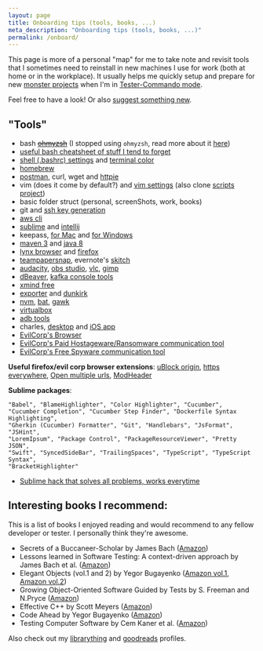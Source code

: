 ```yaml
---
layout: page
title: Onboarding tips (tools, books, ...)
meta_description: "Onboarding tips (tools, books, ...)"
permalink: /onboard/
---
```



This page is more of a personal "map" for me to take note and revisit tools that I sometimes need to reinstall in new machines I use for work (both at home or in the workplace). It usually helps me quickly setup and prepare for new [monster projects](https://raid-software-testing.com/) when I'm in [Tester-Commando mode](https://raid-software-testing.com/).

Feel free to have a look! Or also [suggest something new](https://github.com/filfreire/filfreire.github.io).

## "Tools"

- bash ~~[ohmyzsh](https://github.com/robbyrussell/oh-my-zsh)~~ (I stopped using `ohmyzsh`, read more about it [here](/posts/ohmyslowzsh))
- [useful bash cheatsheet of stuff I tend to forget](https://github.com/rstacruz/cheatsheets/blob/master/bash.md)
- [shell (.bashrc) settings](https://github.com/filfreire/scripts/blob/master/dotrc) and [terminal color](https://github.com/filfreire/scripts/blob/master/spacegray_eighties_macOs.terminal)
- [homebrew](https://brew.sh/)
- [postman](https://www.getpostman.com/), curl, wget and [httpie](https://httpie.org/)
- vim (does it come by default?) and [vim settings](https://github.com/filfreire/scripts/blob/master/.vimrc) (also clone [scripts project](https://github.com/filfreire/scripts))
- basic folder struct (personal, screenShots, work, books)
- git and [ssh key generation](https://help.github.com/articles/generating-a-new-ssh-key-and-adding-it-to-the-ssh-agent/)
- [aws cli](https://aws.amazon.com/cli/)
- [sublime](https://www.sublimetext.com/) and [intellij](https://www.jetbrains.com/idea/)
- keepass, [for Mac](https://www.keepassx.org/) and [for Windows](https://keepass.info/)
- [maven 3](https://stackoverflow.com/questions/8826881/maven-install-on-mac-os-x) and [java 8](https://stackoverflow.com/questions/24342886/how-to-install-java-8-on-mac)
- [lynx browser](https://lynx.browser.org/) and [firefox](https://www.mozilla.org/pt-PT/firefox/new/)
- [teampapersnap](https://teampaper.me/snap/), evernote's [skitch](https://evernote.com/intl/pt/products/skitch)
- [audacity](https://www.audacityteam.org/), [obs studio](https://obsproject.com/), [vlc](https://www.videolan.org/vlc/), [gimp](https://www.gimp.org/downloads/)
- [dBeaver](https://dbeaver.io/download/), [kafka console tools](https://kafka.apache.org/quickstart)
- [xmind free](https://www.xmind.net/download/xmind8/)
- [exporter](https://itunes.apple.com/us/app/exporter/id1099120373?mt=12) and [dunkirk](https://github.com/filfreire/dunkirk)
- [nvm](https://github.com/creationix/nvm), [bat](https://github.com/sharkdp/bat), [gawk](https://www.gnu.org/software/gawk/)
- [virtualbox](https://www.virtualbox.org/)
- [adb tools](https://stackoverflow.com/a/28208121/7468990)
- charles, [desktop](https://www.charlesproxy.com/) and [iOS app](https://itunes.apple.com/us/app/charles-proxy/id1134218562)
- [EvilCorp's Browser](https://www.google.com/chrome/)
- [EvilCorp's Paid Hostageware/Ransomware communication tool](https://slack.com/)
- [EvilCorp's Free Spyware communication tool](https://www.skype.com/en/)

**Useful firefox/evil corp browser extensions**: [uBlock origin](https://github.com/gorhill/uBlock), [https everywhere](https://www.eff.org/https-everywhere), [Open multiple urls](https://chrome.google.com/webstore/detail/open-multiple-urls/oifijhaokejakekmnjmphonojcfkpbbh?hl=en), [ModHeader](https://chrome.google.com/webstore/detail/modheader/idgpnmonknjnojddfkpgkljpfnnfcklj)


**Sublime packages**:
```
"Babel", "BlameHighlighter", "Color Highlighter", "Cucumber",
"Cucumber Completion", "Cucumber Step Finder", "Dockerfile Syntax Highlighting",
"Gherkin (Cucumber) Formatter", "Git", "Handlebars", "JsFormat", "JSHint",
"LoremIpsum", "Package Control", "PackageResourceViewer", "Pretty JSON",
"Swift", "SyncedSideBar", "TrailingSpaces", "TypeScript", "TypeScript Syntax",
"BracketHighlighter"
```
- [Sublime hack that solves all problems, works everytime](https://stackoverflow.com/a/45437984/7468990)


## Interesting books I recommend:

This is a list of books I enjoyed reading and would recommend to any fellow developer or tester. I personally think they're awesome.

- Secrets of a Buccaneer-Scholar by James Bach ([Amazon](https://www.amazon.co.uk/dp/1847375359/))
- Lessons learned in Software Testing: A context-driven approach by James Bach et al. ([Amazon](http://amzn.eu/4DDoHIh))
- Elegant Objects (vol.1 and 2) by Yegor Bugayenko ([Amazon vol.1](http://amzn.eu/6QIDf9c), [Amazon vol.2](http://amzn.eu/c4U3YKK))
- Growing Object-Oriented Software Guided by Tests by S. Freeman and  N.Pryce ([Amazon](http://amzn.eu/amnWxaY))
- Effective C++ by Scott Meyers ([Amazon](http://amzn.eu/2hIIjY3))
- Code Ahead by Yegor Bugayenko ([Amazon](https://www.amazon.com/dp/1982063742))
- Testing Computer Software by Cem Kaner et al. ([Amazon](https://www.amazon.com/dp/0471358460/))

Also check out my <a href="https://www.librarything.com/profile/filfreire">librarything</a> and <a href="https://www.goodreads.com/user/show/72814465-filipe-freire">goodreads</a> profiles.
